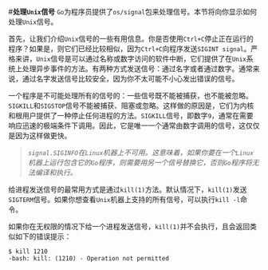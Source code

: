 #**处理`Unix`信号**
`Go`为程序员提供了`os/signal`包来处理信号。本节将向你显示如何处理`Unix`信号。

首先，让我们介绍`Unix`信号的一些有用信息。你是否使用`Ctrl+C`停止正在运行的程序？如果是，则它们已经比较相似，因为`Ctrl+C`向程序发送`SIGINT signal`。严格来讲，`Unix`信号是可以通过名称或数字访问的软件中断，它们提供了在`Unix`系统上处理异步事件的方法。有两种方式发送信号：通过名字或者通过数字。通常来说，通过名字发送信号比较安全，因为你不太可能不小心发出错误的信号。

一个程序是不可能处理所有的信号的：一些信号既不能被捕获，也不能被忽略。`SIGKILL`和`SIGSTOP`信号不能被捕获、阻塞或忽略。这样做的原因是，它们为内核和根用户提供了一种停止任何进程的方法。`SIGKILL`信号，即数字`9`，通常在需要响应迅速的极端条件下调用。因此，它是唯一一个通常由数字调用的信号，这仅仅是因为这样做更快。

> *`signal.SIGINFO`在`Linux`机器上不可用。这意味着，如果你要在一个`Linux`机器上运行包含它的`Go`程序，则需要用另一个信号替换它，否则`Go`程序将无法编译和执行。*

给进程发送信号的最常用方式是通过`kill(1)`方法。默认情况下，`kill(1)`发送`SIGTERM`信号。如果你想查看`Unix`机器上支持的所有信号，可以执行`kill -l`命令。

如果你在无权限的情况下给一个进程发送信号，`kill(1)`并不会执行，且会返回类似如下的错误提示：
```shell
$ kill 1210
-bash: kill: (1210) - Operation not permitted
